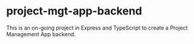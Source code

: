 # project-mgt-app-backend

This is an on-going project in Express and TypeScript to create a Project Management App backend.
